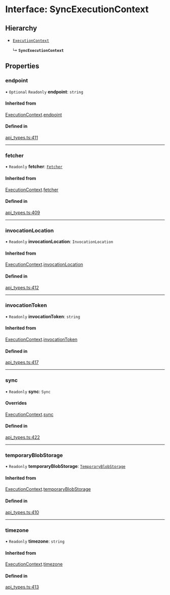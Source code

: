 # Interface: SyncExecutionContext

## Hierarchy

- [`ExecutionContext`](ExecutionContext.md)

  ↳ **`SyncExecutionContext`**

## Properties

### endpoint

• `Optional` `Readonly` **endpoint**: `string`

#### Inherited from

[ExecutionContext](ExecutionContext.md).[endpoint](ExecutionContext.md#endpoint)

#### Defined in

[api_types.ts:411](https://github.com/coda/packs-sdk/blob/main/api_types.ts#L411)

___

### fetcher

• `Readonly` **fetcher**: [`Fetcher`](Fetcher.md)

#### Inherited from

[ExecutionContext](ExecutionContext.md).[fetcher](ExecutionContext.md#fetcher)

#### Defined in

[api_types.ts:409](https://github.com/coda/packs-sdk/blob/main/api_types.ts#L409)

___

### invocationLocation

• `Readonly` **invocationLocation**: `InvocationLocation`

#### Inherited from

[ExecutionContext](ExecutionContext.md).[invocationLocation](ExecutionContext.md#invocationlocation)

#### Defined in

[api_types.ts:412](https://github.com/coda/packs-sdk/blob/main/api_types.ts#L412)

___

### invocationToken

• `Readonly` **invocationToken**: `string`

#### Inherited from

[ExecutionContext](ExecutionContext.md).[invocationToken](ExecutionContext.md#invocationtoken)

#### Defined in

[api_types.ts:417](https://github.com/coda/packs-sdk/blob/main/api_types.ts#L417)

___

### sync

• `Readonly` **sync**: `Sync`

#### Overrides

[ExecutionContext](ExecutionContext.md).[sync](ExecutionContext.md#sync)

#### Defined in

[api_types.ts:422](https://github.com/coda/packs-sdk/blob/main/api_types.ts#L422)

___

### temporaryBlobStorage

• `Readonly` **temporaryBlobStorage**: [`TemporaryBlobStorage`](TemporaryBlobStorage.md)

#### Inherited from

[ExecutionContext](ExecutionContext.md).[temporaryBlobStorage](ExecutionContext.md#temporaryblobstorage)

#### Defined in

[api_types.ts:410](https://github.com/coda/packs-sdk/blob/main/api_types.ts#L410)

___

### timezone

• `Readonly` **timezone**: `string`

#### Inherited from

[ExecutionContext](ExecutionContext.md).[timezone](ExecutionContext.md#timezone)

#### Defined in

[api_types.ts:413](https://github.com/coda/packs-sdk/blob/main/api_types.ts#L413)
